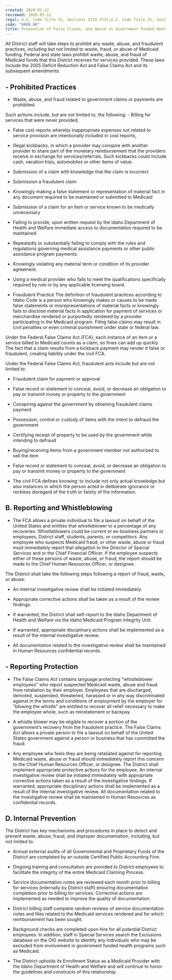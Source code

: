 ```yaml
---
created: 2020-03-12
reviewed: 2020-03-12
legal: U.S. Code Title 31, Sections 3729-3733,U.S. Code Title 31, Sections 3801-3812,U.S. Code Title 18, Section 287,Idaho Code § 56-209h
code: "0808.00"
title: Prevention of False Claims, and Abuse in Government Funded Health Programs
---
```


All District staff will take steps to prohibit any waste, abuse, and fraudulent practices, including but not limited to waste, fraud, or abuse of Medicaid funding. Federal and state laws prohibit waste, abuse, and fraud of Medicaid funds that this District receives for services provided. These laws include the 2005 Deficit Reduction Act and False Claims Act and its subsequent amendments.

## - Prohibited Practices

- Waste, abuse, and fraud related to government claims or payments are prohibited.

Such actions include, but are not limited to, the following: - Billing for services that were never provided,

- False cost reports whereby inappropriate expenses not related to service provision are intentionally included in cost reports,

- Illegal kickbacks, in which a provider may conspire with another provider to share part of the monetary reimbursement that the providers receive in exchange for services/referrals. Such kickbacks could include cash, vacation trips, automobiles or other items of value.

- Submission of a claim with knowledge that the claim is incorrect

- Submission a fraudulent claim

- Knowingly making a false statement or representation of material fact in any document required to be maintained or submitted to Medicaid

- Submission of a claim for an item or service known to be medically unnecessary

- Failing to provide, upon written request by the Idaho Department of Health and Welfare immediate access to documentation required to be maintained

- Repeatedly or substantially failing to comply with the rules and regulations governing medical assistance payments or other public assistance program payments.

- Knowingly violating any material term or condition of its provider agreement.

- Using a medical provider who fails to meet the qualifications specifically required by rule or by any applicable licensing board.

- Fraudulent Practice The definition of fraudulent practices according to Idaho Code is a person who knowingly makes or causes to be made false statements or misrepresentations of material facts or knowingly fails to disclose material facts in application for payment of services or merchandise rendered or purportedly rendered by a provider participating in the Medicaid program. Filing false claims may result in civil penalties or even criminal punishment under state or federal law.

Under the Federal False Claims Act (FCA), each instance of an item or a service billed to Medicaid counts as a claim, so fines can add up quickly. The fact that a claim results from a kickback payment may render it false or fraudulent, creating liability under the civil FCA.

Under the Federal False Claims Act, fraudulent acts include but are not limited to:

- Fraudulent claim for payment or approval

- False record or statement to conceal, avoid, or decrease an obligation to pay or transmit money or property to the government

- Conspiring against the government by obtaining fraudulent claims payment

- Possession, control or custody of items with the intent to defraud the government

- Certifying receipt of property to be used by the government while intending to defraud

- Buying/receiving items from a government member not authorized to sell the item

- False record or statement to conceal, avoid, or decrease an obligation to pay or transmit money or property to the government

- The civil FCA defines knowing: to include not only actual knowledge but also instances in which the person acted in deliberate ignorance or reckless disregard of the truth or falsity of the information.

## B. Reporting and Whistleblowing

- The FCA allows a private individual to file a lawsuit on behalf of the United States and entitles that whistleblower to a percentage of any recoveries. Whistleblowers could be current or ex-business partners or employees, District staff, students, parents, or competitors. Any employee who suspects Medicaid fraud, or other waste, abuse or fraud must immediately report that allegation to the Director of Special Services and or the Chief Financial Officer. If the employee suspects either of these persons of waste, abuse, or fraud, the report should be made to the Chief Human Resources Officer, or designee.

The District shall take the following steps following a report of fraud, waste, or abuse:

- An internal investigative review shall be initiated immediately.

- Appropriate corrective actions shall be taken as a result of the review findings.

- If warranted, the District shall self-report to the Idaho Department of Health and Welfare via the Idaho Medicaid Program Integrity Unit.

- If warranted, appropriate disciplinary actions shall be implemented as a result of the internal investigative review.

- All documentation related to the investigative review shall be maintained in Human Resources confidential records.

## - Reporting Protection

- The False Claims Act contains language protecting "whistleblower employees" who report suspected Medicaid waste, abuse and fraud from retaliation by their employer. Employees that are discharged, demoted, suspended, threatened, harassed or in any way discriminated against in the terms and conditions of employment by the employer for "blowing the whistle" are entitled to recover all relief necessary to make the employee whole, such as reinstatement or backpay.

- A whistle blower may be eligible to recover a portion of the government’s recovery from the fraudulent practice. The False Claims Act allows a private person to file a lawsuit on behalf of the United States government against a person or business that has committed the fraud.

- Any employee who feels they are being retaliated against for reporting Medicaid waste, abuse or fraud should immediately report this concern to the Chief Human Resources Officer, or designee. The District shall implement appropriate protective actions for the employee. An internal investigative review shall be initiated immediately with appropriate corrective actions taken as a result of the investigative findings. If warranted, appropriate disciplinary actions shall be implemented as a result of the internal investigative review. All documentation related to the investigative review shall be maintained in Human Resources as confidential records.

## D. Internal Prevention

The District has key mechanisms and procedures in place to detect and prevent waste, abuse, fraud, and improper documentation, including, but not limited to:


- Annual external audits of all Governmental and Proprietary Funds of the District are completed by an outside Certified Public Accounting Firm.

- Ongoing training and consultation are provided to District employees to facilitate the integrity of the entire Medicaid Claiming Process.

- Service documentation notes are reviewed each month prior to billing for services (internally by District staff) ensuring documentation completion prior to billing for services. Corrective actions are implemented as needed to improve the quality of documentation.

- District billing staff complete random reviews of service documentation notes and files related to the Medicaid services rendered and for which reimbursement has been sought.

- Background checks are completed upon hire for all potential District employees. In addition, staff in Special Services search the Exclusions database on the OIG website to identify any individuals who may be excluded from involvement in government funded health programs such as Medicaid.

- The District upholds its Enrollment Status as a Medicaid Provider with the Idaho Department of Health and Welfare and will continue to honor the guidelines and constructs of this relationship.

